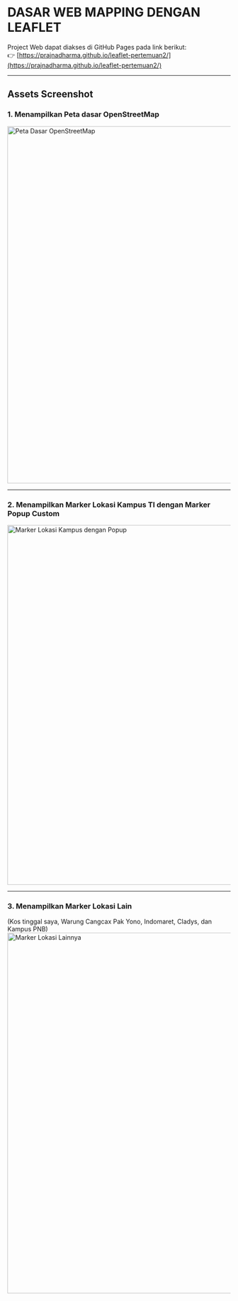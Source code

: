 # DASAR WEB MAPPING DENGAN LEAFLET

Project Web dapat diakses di GitHub Pages pada link berikut:  
👉 [https://prajnadharma.github.io/leaflet-pertemuan2/](https://prajnadharma.github.io/leaflet-pertemuan2/)

---

## Assets Screenshot

### 1. Menampilkan Peta dasar OpenStreetMap
<img width="1430" height="805" alt="Peta Dasar OpenStreetMap" src="https://github.com/user-attachments/assets/460278ae-95f3-4be7-88b3-8d3c12adc9fd" />

---

### 2. Menampilkan Marker Lokasi Kampus TI dengan Marker Popup Custom
<img width="1439" height="811" alt="Marker Lokasi Kampus dengan Popup" src="https://github.com/user-attachments/assets/57e7d328-1708-4025-9020-2e041da2aa3f" />

---

### 3. Menampilkan Marker Lokasi Lain  
(Kos tinggal saya, Warung Cangcax Pak Yono, Indomaret, Cladys, dan Kampus PNB)  
<img width="1440" height="813" alt="Marker Lokasi Lainnya" src="https://github.com/user-attachments/assets/a42ee808-643f-4869-a6f2-7d736ea4dfbf" />
